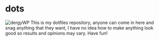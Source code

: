 # dots
![dergyWP](https://github.com/abc123id/dots/assets/146668624/93579d1f-82fc-416f-9e36-77409559ae9b)
This is my dotfiles repository, anyone can come in here and snag anything that they want, I have no idea how to make anything look good so results and opinions may vary.
Have fun!
